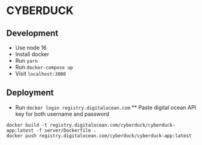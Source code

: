 # CYBERDUCK

## Development
* Use node 16
* Install docker
* Run `yarn`
* Run `docker-compose up`
* Visit `localhost:3000`


## Deployment
* Run `docker login registry.digitalocean.com`
** Paste digital ocean API key for both username and password

```
docker build -t registry.digitalocean.com/cyberduck/cyberduck-app:latest -f server/Dockerfile .
docker push registry.digitalocean.com/cyberduck/cyberduck-app:latest
```

